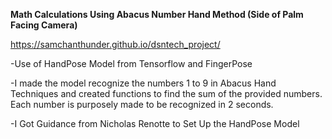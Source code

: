 **Math Calculations Using Abacus Number Hand Method (Side of Palm Facing Camera)**

https://samchanthunder.github.io/dsntech_project/

-Use of HandPose Model from Tensorflow and FingerPose

-I made the model recognize the numbers 1 to 9 in Abacus Hand Techniques and created functions to find the sum of the provided numbers. Each number is purposely made to be recognized in 2 seconds. 

-I Got Guidance from Nicholas Renotte to Set Up the HandPose Model
